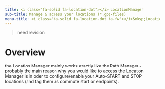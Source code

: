 ```yaml
---
title: <i class="fa-solid fa-location-dot"></i> LocationManager
sub-title: Manage & access your locations (*.gpp-files)
menu-title: <i class="fa-solid fa-location-dot fa-fw"></i>&nbsp;LocationManager
---
```


> need revision
 
# Overview

the Location Manager mainly works exactly like the Path Manager - probably the main reason why you would like to access
the Location Manager is in oder to configure/enable your Auto-START and STOP locations (and tag them as commute start
or endpoints).

